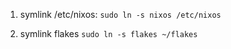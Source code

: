 

1. symlink /etc/nixos:
`sudo ln -s nixos /etc/nixos`

2. symlink flakes
`sudo ln -s flakes ~/flakes`
